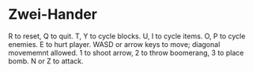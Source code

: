 # Zwei-Hander
R to reset, Q to quit.
T, Y to cycle blocks.
U, I to cycle items.
O, P to cycle enemies.
E to hurt player.
WASD or arrow keys to move; diagonal movememnt allowed.
1 to shoot arrow, 2 to throw boomerang, 3 to place bomb.
N or Z to attack.
